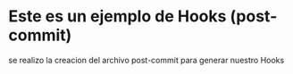# Este es un ejemplo de Hooks (post-commit)

se realizo la creacion del archivo post-commit para generar nuestro Hooks
